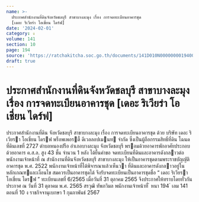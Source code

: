 ```yaml
---
name: >-
  ประกาศสำนักงานที่ดินจังหวัดชลบุรี สาขาบางละมุง เรื่อง การจดทะเบียนอาคารชุด
  [เดอะ ริเวียร่า โอเชี่ยน ไดร์ฟ]
date: '2024-02-01'
category: ง
volume: 141
section: 10
page: 194
source: 'https://ratchakitcha.soc.go.th/documents/141D010N0000000019400.pdf'
draft: true
---
```


# ประกาศสำนักงานที่ดินจังหวัดชลบุรี สาขาบางละมุง เรื่อง การจดทะเบียนอาคารชุด [เดอะ ริเวียร่า โอเชี่ยน ไดร์ฟ]

ประกาศสํานักงานที่ดิน จังหวัดชลบุรี สาขาบางละมุง เรื่อง การจดทะเบียนอาคารชุด ด้วย บริษัท เดอะ ริเวียรา โอเชี่ยน ไดรฟ พร็อพเพอรตี้ ดีเวลลอปเมนท จํากัด ซึ่งเป็นผู้ถือกรรมสิทธิ์ที่ดิน โฉนดที่ดินเลขที่ 2727 ตําบลหนองปรือ อําเภอบางละมุง จังหวัดชลบุรี พรอมด้วยอาคารพักอาศัยประกอบด้วยอาคาร ค.ส.ล. สูง 43 ชั้น จํานวน 1 หลัง ได้ยื่นคําขอ จดทะเบียนที่ดินและอาคารดังกลาวต่อพนักงานเจ้าหน้าที่ ณ สํานักงานที่ดินจังหวัดชลบุรี สาขาบางละมุง ให้เป็นอาคารชุดตามพระราชบัญญัติอาคารชุด พ.ศ. 2522 พนักงานเจ้าหน้าที่ได้พิจารณาแล้วเห็นวา ที่ดินและอาคารดังกลาวอยู่ในหลักเกณฑและเงื่อนไข สมควรเป็นอาคารชุดได้ จึงรับจดทะเบียนเป็นอาคารชุดชื่อ “ เดอะ ริเวียรา โอเชี่ยน ไดรฟ ” ทะเบียนเลขที่ 6/2565 เมื่อวันที่ 31 ตุลาคม 2565 จึงประกาศให้ทราบโดยทั่วกัน ประกาศ ณ วันที่ 31 ตุลาคม พ.ศ. 2565 สรวุฒิ ทัพภวิมล พนักงานเจ้าหน้าที่ ้ หนา 194 ่ เลม 141 ตอนที่ 10 ง ราชกิจจานุเบกษา 1 กุมภาพันธ์ 2567
